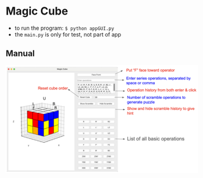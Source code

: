 # Magic Cube
- to run the program: `$ python appGUI.py`
- the `main.py` is only for test, not part of app

## Manual
![Manual](./doc/Manual.png)
